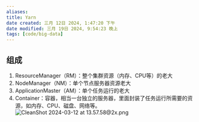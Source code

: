 ```yaml
---
aliases: 
title: Yarn
date created: 三月 12日 2024, 1:47:20 下午
date modified: 三月 19日 2024, 9:54:23 晚上
tags: [code/big-data]
---
```

## 组成
1. ResourceManager（RM）：整个集群资源（内存、CPU等）的老大
2. NodeManager（NM）：单个节点服务器资源老大
3. ApplicationMaster（AM）：单个任务运行的老大
4. Container：容器，相当一台独立的服务器，里面封装了任务运行所需要的资源，如内存、CPU、磁盘、网络等。
![CleanShot 2024-03-12 at 13.57.58@2x.png](https://typora-tes.oss-cn-shanghai.aliyuncs.com/picgo/CleanShot%202024-03-12%20at%2013.57.58%402x.png)
